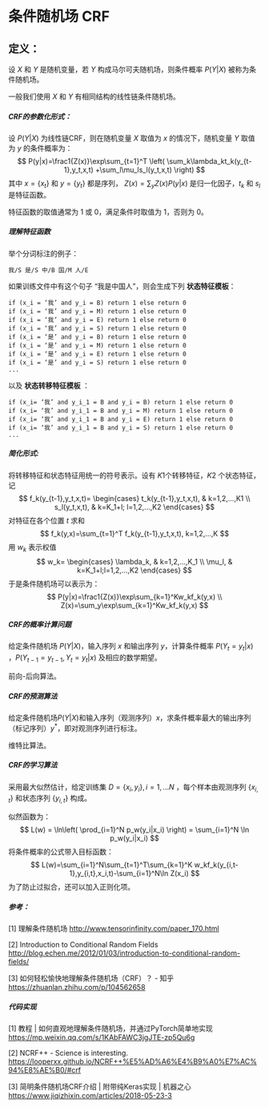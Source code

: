 # 条件随机场 CRF

## 定义：

设 $X$ 和 $Y$ 是随机变量，若 $Y$ 构成马尔可夫随机场，则条件概率 $P(Y|X)$ 被称为条件随机场。

一般我们使用 $X$ 和 $Y$ 有相同结构的线性链条件随机场。

##### CRF的参数化形式：

设 $P(Y|X)$ 为线性链CRF，则在随机变量 $X$ 取值为 $x$ 的情况下，随机变量 $Y$ 取值为 $y$ 的条件概率为：
$$
P(y|x)=\frac1{Z(x)}\exp\sum_{t=1}^T
\left(
 \sum_k\lambda_kt_k(y_{t-1},y_t,x,t)
+\sum_l\mu_ls_l(y_t,x,t)
\right)
$$
其中 $x=\{x_t\}$ 和 $y=\{y_t\}$ 都是序列， $Z(x)=\sum_yZ(x)P(y|x)$ 是归一化因子，$t_k$ 和 $s_l$ 是特征函数。

特征函数的取值通常为 1 或 0，满足条件时取值为 1，否则为 0。

##### 理解特征函数

举个分词标注的例子：

```
我/S 是/S 中/B 国/M 人/E
```

如果训练文件中有这个句子 “我是中国人”，则会生成下列 **状态特征模板**：

```
if (x_i = ‘我’ and y_i = B) return 1 else return 0
if (x_i = ‘我’ and y_i = M) return 1 else return 0
if (x_i = ‘我’ and y_i = E) return 1 else return 0
if (x_i = ‘我’ and y_i = S) return 1 else return 0
if (x_i = ‘是’ and y_i = B) return 1 else return 0
if (x_i = ‘是’ and y_i = M) return 1 else return 0
if (x_i = ‘是’ and y_i = E) return 1 else return 0
if (x_i = ‘是’ and y_i = S) return 1 else return 0
...
```

以及 **状态转移特征模板** ：

```
if (x_i= ‘我’ and y_i_1 = B and y_i = B) return 1 else return 0
if (x_i= ‘我’ and y_i_1 = B and y_i = M) return 1 else return 0
if (x_i= ‘我’ and y_i_1 = B and y_i = E) return 1 else return 0
if (x_i= ‘我’ and y_i_1 = B and y_i = S) return 1 else return 0
...
```



##### 简化形式:

将转移特征和状态特征用统一的符号表示。设有 $K1$个转移特征，$K2$ 个状态特征，记
$$
f_k(y_{t-1},y_t,x,t)=
\begin{cases}
t_k(y_{t-1},y_t,x,t), & k=1,2,...,K1 \\
s_l(y_t,x,t), & k=K_1+l; l=1,2,...,K2
\end{cases}
$$
对特征在各个位置 $t$ 求和
$$
f_k(y,x)=\sum_{t=1}^T f_k(y_{t-1},y_t,x,t), k=1,2,...,K
$$
用 $w_k$ 表示权值
$$
w_k=
\begin{cases}
\lambda_k, & k=1,2,...,K_1 \\
\mu_l, & k=K_1+l;l=1,2,...,K2
\end{cases}
$$
于是条件随机场可以表示为：
$$
P(y|x)=\frac1{Z(x)}\exp\sum_{k=1}^Kw_kf_k(y,x) \\
Z(x)=\sum_y\exp\sum_{k=1}^Kw_kf_k(y,x)
$$

##### CRF的概率计算问题

给定条件随机场 $P(Y|X)$，输入序列 $x$ 和输出序列 $y$，计算条件概率 $P(Y_t=y_t|x)$ ，$P(Y_{t-1}=y_{t-1},Y_t=y_t|x)$ 及相应的数学期望。

前向-后向算法。

##### CRF的预测算法

给定条件随机场$P(Y|X)$和输入序列（观测序列）$x$，求条件概率最大的输出序列（标记序列）$y^*$，即对观测序列进行标注。

维特比算法。

##### CRF的学习算法

采用最大似然估计，给定训练集 $D=\{x_i,y_i\},i=1,...N$ ，每个样本由观测序列 $\{x_{i,t}\}$ 和状态序列 $\{y_{i,t}\}$ 构成。

似然函数为：
$$
L(w) = \ln\left( \prod_{i=1}^N p_w(y_i|x_i) \right) 
     = \sum_{i=1}^N \ln p_w(y_i|x_i)
$$
将条件概率的公式带入目标函数：
$$
L(w)=\sum_{i=1}^N\sum_{t=1}^T\sum_{k=1}^K w_kf_k(y_{i,t-1},y_{i,t},x_i,t)-\sum_{i=1}^N\ln Z(x_i)
$$
为了防止过拟合，还可以加入正则化项。



##### 参考：

[1] 理解条件随机场
http://www.tensorinfinity.com/paper_170.html

[2] Introduction to Conditional Random Fields
http://blog.echen.me/2012/01/03/introduction-to-conditional-random-fields/

[3] 如何轻松愉快地理解条件随机场（CRF）？ - 知乎
https://zhuanlan.zhihu.com/p/104562658



##### 代码实现

[1] 教程 | 如何直观地理解条件随机场，并通过PyTorch简单地实现
https://mp.weixin.qq.com/s/1KAbFAWC3jgJTE-zp5Qu6g

[2] NCRF++ - Science is interesting.
https://looperxx.github.io/NCRF++%E5%AD%A6%E4%B9%A0%E7%AC%94%E8%AE%B0/#crf

[3] 简明条件随机场CRF介绍 | 附带纯Keras实现 | 机器之心
https://www.jiqizhixin.com/articles/2018-05-23-3

